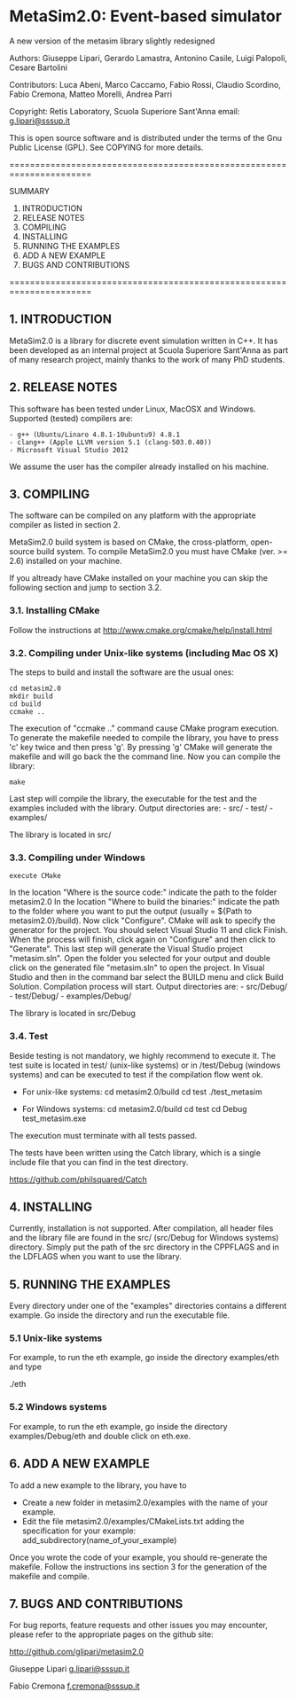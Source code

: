 MetaSim2.0: Event-based simulator
=================================
A new version of the metasim library slightly redesigned

Authors: Giuseppe Lipari, Gerardo Lamastra, Antonino Casile, 
         Luigi Palopoli, Cesare Bartolini

Contributors: Luca Abeni, Marco Caccamo, Fabio Rossi, Claudio Scordino,
			Fabio Cremona, Matteo Morelli, Andrea Parri

Copyright: Retis Laboratory, Scuola Superiore Sant'Anna
email:     g.lipari@sssup.it

This is open source software and is distributed under the terms of the Gnu
Public License (GPL). See COPYING for more details.

======================================================================

SUMMARY

1. INTRODUCTION
2. RELEASE NOTES
3. COMPILING
4. INSTALLING
5. RUNNING THE EXAMPLES
6. ADD A NEW EXAMPLE
7. BUGS AND CONTRIBUTIONS

======================================================================

## 1. INTRODUCTION

MetaSim2.0 is a library for discrete event simulation written in C++. It
has been developed as an internal project at Scuola Superiore
Sant'Anna as part of many research project, mainly thanks to the work
of many PhD students.


## 2. RELEASE NOTES

This software has been tested under Linux, MacOSX and Windows. Supported (tested)
compilers are:

	- g++ (Ubuntu/Linaro 4.8.1-10ubuntu9) 4.8.1
	- clang++ (Apple LLVM version 5.1 (clang-503.0.40))
	- Microsoft Visual Studio 2012    

We assume the user has the compiler already installed on his machine.

## 3. COMPILING

The software can be compiled on any platform with the appropriate compiler as listed in
section 2.

MetaSim2.0 build system is based on CMake, the cross-platform, open-source build system.
To compile MetaSim2.0 you must have CMake (ver. >= 2.6) installed on your machine.

If you altready have CMake installed on your machine you can skip the
following section and jump to section 3.2.

### 3.1. Installing CMake

Follow the instructions at http://www.cmake.org/cmake/help/install.html

### 3.2. Compiling under Unix-like systems (including Mac OS X)

The steps to build and install the software are the usual ones:

    cd metasim2.0
    mkdir build
    cd build
    ccmake ..
    
The execution of "ccmake .." command cause CMake program execution.
To generate the makefile needed to compile the library, you have to press 'c' key twice
and then press 'g'. By pressing 'g' CMake will generate the makefile and will go back 
the the command line.
Now you can compile the library:

    make 

Last step will compile the library, the executable for the test and the examples included
with the library.
Output directories are:
	- src/
	- test/
	- examples/
	
The library is located in src/

### 3.3. Compiling under Windows

    execute CMake

In the location "Where is the source code:" indicate the path to the folder metasim2.0
In the location "Where to build the binaries:" indicate the path to the folder where you
want to put the output (usually = ${Path to metasim2.0}/build).
Now click "Configure". CMake will ask to specify the generator for the project. You should
select Visual Studio 11 and click Finish. When the process will finish, click again on
"Configure" and then click to "Generate".
This last step will generate the Visual Studio project "metasim.sln".
Open the folder you selected for your output and double click on the generated file 
"metasim.sln" to open the project. In Visual Studio and then in the command bar select the
BUILD menu and click Build Solution. Compilation process will start.
Output directories are:
	- src/Debug/
	- test/Debug/
	- examples/Debug/
	
The library is located in src/Debug

### 3.4. Test

Beside testing is not mandatory, we highly recommend to execute it.
The test suite is located in test/ (unix-like systems) or in /test/Debug (windows systems)
and can be executed to test if the compilation flow went ok.

- For unix-like systems:
	cd metasim2.0/build
	cd test
	./test_metasim

- For Windows systems:
	cd metasim2.0/build
	cd test
	cd Debug
	test_metasim.exe
	
The execution must terminate with all tests passed.

The tests have been written using the Catch library, which is a single
include file that you can find in the test directory.

https://github.com/philsquared/Catch


## 4. INSTALLING

Currently, installation is not supported. After compilation, all
header files and the library file are found in the src/ (src/Debug for Windows systems)
directory. Simply put the path of the src directory in the CPPFLAGS
and in the LDFLAGS when you want to use the library. 


## 5. RUNNING THE EXAMPLES
Every directory under one of the "examples" directories contains a
different example. Go inside the directory and run the executable
file.

### 5.1 Unix-like systems
For example, to run the eth example, go inside the directory examples/eth and type

  ./eth
  
### 5.2 Windows systems
For example, to run the eth example, go inside the directory examples/Debug/eth and double
click on eth.exe.

## 6. ADD A NEW EXAMPLE

To add a new example to the library, you have to

- Create a new folder in metasim2.0/examples with the name of your example.
- Edit the file metasim2.0/examples/CMakeLists.txt adding the specification for your
example:
	add_subdirectory(name_of_your_example)
	
Once you wrote the code of your example, you should re-generate the makefile. Follow
the instructions ins section 3 for the generation of the makefile and compile.

## 7. BUGS AND CONTRIBUTIONS

For bug reports, feature requests and other issues you may encounter,
please refer to the appropriate pages on the github site:

  http://github.com/glipari/metasim2.0


Giuseppe Lipari
g.lipari@sssup.it

Fabio Cremona
f.cremona@sssup.it
